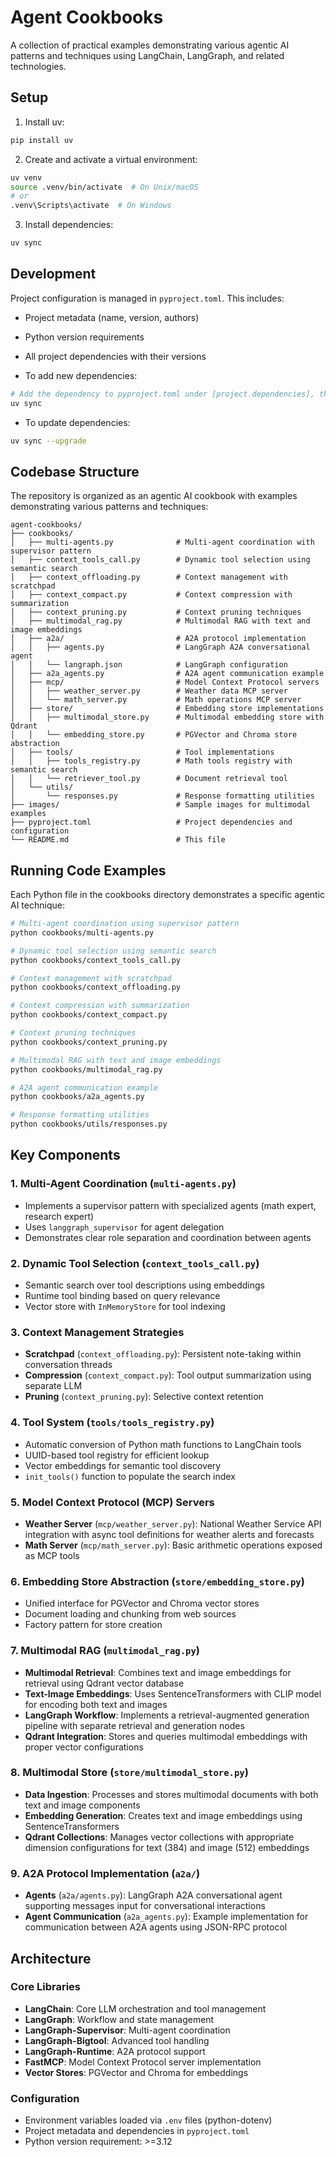 # Agent Cookbooks

A collection of practical examples demonstrating various agentic AI patterns and techniques using LangChain, LangGraph, and related technologies.

## Setup

1. Install uv:
```bash
pip install uv
```

2. Create and activate a virtual environment:
```bash
uv venv
source .venv/bin/activate  # On Unix/macOS
# or
.venv\Scripts\activate  # On Windows
```

3. Install dependencies:
```bash
uv sync
```

## Development

Project configuration is managed in `pyproject.toml`. This includes:
- Project metadata (name, version, authors)
- Python version requirements
- All project dependencies with their versions

- To add new dependencies:
```bash
# Add the dependency to pyproject.toml under [project.dependencies], then run:
uv sync
```

- To update dependencies:
```bash
uv sync --upgrade
```

## Codebase Structure

The repository is organized as an agentic AI cookbook with examples demonstrating various patterns and techniques:

```
agent-cookbooks/
├── cookbooks/
│   ├── multi-agents.py              # Multi-agent coordination with supervisor pattern
│   ├── context_tools_call.py        # Dynamic tool selection using semantic search
│   ├── context_offloading.py        # Context management with scratchpad
│   ├── context_compact.py           # Context compression with summarization
│   ├── context_pruning.py           # Context pruning techniques
│   ├── multimodal_rag.py            # Multimodal RAG with text and image embeddings
│   ├── a2a/                         # A2A protocol implementation
│   │   ├── agents.py                # LangGraph A2A conversational agent
│   │   └── langraph.json            # LangGraph configuration
│   ├── a2a_agents.py                # A2A agent communication example
│   ├── mcp/                         # Model Context Protocol servers
│   │   ├── weather_server.py        # Weather data MCP server
│   │   └── math_server.py           # Math operations MCP server
│   ├── store/                       # Embedding store implementations
│   │   ├── multimodal_store.py      # Multimodal embedding store with Qdrant
│   │   └── embedding_store.py       # PGVector and Chroma store abstraction
│   ├── tools/                       # Tool implementations
│   │   ├── tools_registry.py        # Math tools registry with semantic search
│   │   └── retriever_tool.py        # Document retrieval tool
│   └── utils/
│       └── responses.py             # Response formatting utilities
├── images/                          # Sample images for multimodal examples
├── pyproject.toml                   # Project dependencies and configuration
└── README.md                        # This file
```

## Running Code Examples

Each Python file in the cookbooks directory demonstrates a specific agentic AI technique:

```bash
# Multi-agent coordination using supervisor pattern
python cookbooks/multi-agents.py

# Dynamic tool selection using semantic search
python cookbooks/context_tools_call.py

# Context management with scratchpad
python cookbooks/context_offloading.py

# Context compression with summarization
python cookbooks/context_compact.py

# Context pruning techniques
python cookbooks/context_pruning.py

# Multimodal RAG with text and image embeddings
python cookbooks/multimodal_rag.py

# A2A agent communication example
python cookbooks/a2a_agents.py

# Response formatting utilities
python cookbooks/utils/responses.py
```

## Key Components

### 1. Multi-Agent Coordination (`multi-agents.py`)
- Implements a supervisor pattern with specialized agents (math expert, research expert)
- Uses `langgraph_supervisor` for agent delegation
- Demonstrates clear role separation and coordination between agents

### 2. Dynamic Tool Selection (`context_tools_call.py`)
- Semantic search over tool descriptions using embeddings
- Runtime tool binding based on query relevance
- Vector store with `InMemoryStore` for tool indexing

### 3. Context Management Strategies
- **Scratchpad** (`context_offloading.py`): Persistent note-taking within conversation threads
- **Compression** (`context_compact.py`): Tool output summarization using separate LLM
- **Pruning** (`context_pruning.py`): Selective context retention

### 4. Tool System (`tools/tools_registry.py`)
- Automatic conversion of Python math functions to LangChain tools
- UUID-based tool registry for efficient lookup
- Vector embeddings for semantic tool discovery
- `init_tools()` function to populate the search index

### 5. Model Context Protocol (MCP) Servers
- **Weather Server** (`mcp/weather_server.py`): National Weather Service API integration with async tool definitions for weather alerts and forecasts
- **Math Server** (`mcp/math_server.py`): Basic arithmetic operations exposed as MCP tools

### 6. Embedding Store Abstraction (`store/embedding_store.py`)
- Unified interface for PGVector and Chroma vector stores
- Document loading and chunking from web sources
- Factory pattern for store creation

### 7. Multimodal RAG (`multimodal_rag.py`)
- **Multimodal Retrieval**: Combines text and image embeddings for retrieval using Qdrant vector database
- **Text-Image Embeddings**: Uses SentenceTransformers with CLIP model for encoding both text and images
- **LangGraph Workflow**: Implements a retrieval-augmented generation pipeline with separate retrieval and generation nodes
- **Qdrant Integration**: Stores and queries multimodal embeddings with proper vector configurations

### 8. Multimodal Store (`store/multimodal_store.py`)
- **Data Ingestion**: Processes and stores multimodal documents with both text and image components
- **Embedding Generation**: Creates text and image embeddings using SentenceTransformers
- **Qdrant Collections**: Manages vector collections with appropriate dimension configurations for text (384) and image (512) embeddings

### 9. A2A Protocol Implementation (`a2a/`)
- **Agents** (`a2a/agents.py`): LangGraph A2A conversational agent supporting messages input for conversational interactions
- **Agent Communication** (`a2a_agents.py`): Example implementation for communication between A2A agents using JSON-RPC protocol

## Architecture

### Core Libraries
- **LangChain**: Core LLM orchestration and tool management
- **LangGraph**: Workflow and state management
- **LangGraph-Supervisor**: Multi-agent coordination
- **LangGraph-Bigtool**: Advanced tool handling
- **LangGraph-Runtime**: A2A protocol support
- **FastMCP**: Model Context Protocol server implementation
- **Vector Stores**: PGVector and Chroma for embeddings

### Configuration
- Environment variables loaded via `.env` files (python-dotenv)
- Project metadata and dependencies in `pyproject.toml`
- Python version requirement: >=3.12
